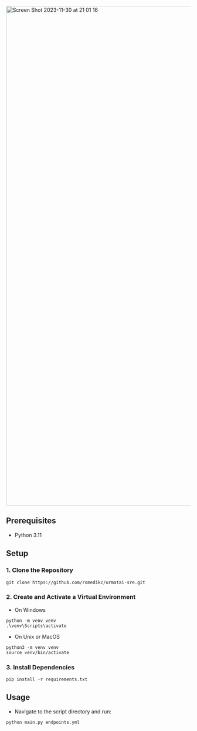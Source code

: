 <img width="1361" alt="Screen Shot 2023-11-30 at 21 01 16" src="https://github.com/romedikc/urmatai-sre/assets/73655002/b5ecaf90-d46b-42f4-8aad-ededc51fac08">

## Prerequisites

- Python 3.11

## Setup

### 1. Clone the Repository
```
git clone https://github.com/romedikc/urmatai-sre.git
```
### 2. Create and Activate a Virtual Environment
- On Windows
```
python -m venv venv
.\venv\Scripts\activate
```
- On Unix or MacOS
```
python3 -m venv venv
source venv/bin/activate
```
### 3. Install Dependencies
```
pip install -r requirements.txt
```
## Usage
- Navigate to the script directory and run:
```
python main.py endpoints.yml
```
